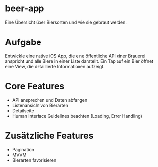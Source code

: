 # beer-app
Eine Übersicht über Biersorten und wie sie gebraut werden.

# Aufgabe
Entwickle eine native iOS App, die eine öffentliche API einer Brauerei anspricht und alle Biere in einer Liste darstellt. Ein Tap auf ein Bier öffnet eine View, die detaillierte Informationen aufzeigt.

# Core Features
- API ansprechen und Daten abfangen
- Listenansicht von Bierarten
- Detailseite
- Human Interface Guidelines beachten (Loading, Error Handling)

# Zusätzliche Features
- Pagination
- MVVM
- Bierarten favorisieren
